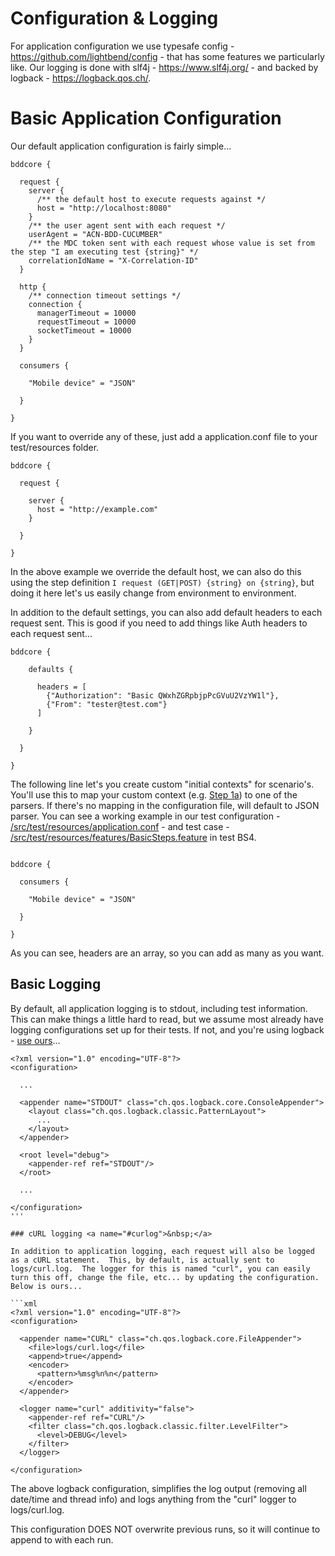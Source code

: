 # Configuration & Logging

For application configuration we use typesafe config - https://github.com/lightbend/config - that has some features we particularly like.  Our logging is done with slf4j - https://www.slf4j.org/ - and backed by logback - https://logback.qos.ch/.

# Basic Application Configuration

Our default application configuration is fairly simple...

```
bddcore {

  request {
    server {
      /** the default host to execute requests against */
      host = "http://localhost:8080"
    }
    /** the user agent sent with each request */
    userAgent = "ACN-BDD-CUCUMBER"
    /** the MDC token sent with each request whose value is set from the step "I am executing test {string}" */
    correlationIdName = "X-Correlation-ID"
  }

  http {
    /** connection timeout settings */
    connection {
      managerTimeout = 10000
      requestTimeout = 10000
      socketTimeout = 10000
    }
  }
  
  consumers {

    "Mobile device" = "JSON"

  }

}
```

If you want to override any of these, just add a application.conf file to your test/resources folder.

```
bddcore {

  request {

    server {
      host = "http://example.com"
    }

  }

}
```

In the above example we override the default host, we can also do this using the step definition `I request (GET|POST) {string} on {string}`, but doing it here let's us easily change from environment to environment.

In addition to the default settings, you can also add default headers to each request sent.  This is good if you need to add things like Auth headers to each request sent...

```
bddcore {

    defaults {

      headers = [
        {"Authorization": "Basic QWxhZGRpbjpPcGVuU2VzYW1l"},
        {"From": "tester@test.com"}
      ]

    }

  }

}
```

The following line let's you create custom "initial contexts" for scenario's.  You'll use this to map your custom context (e.g. [Step 1a](GRAMMAR.md)) to one of the parsers.  If there's no mapping in the configuration file, will default to JSON parser.  You can see a working example in our test configuration - [/src/test/resources/application.conf](/src/test/resources/application.conf) - and test case - [/src/test/resources/features/BasicSteps.feature](/src/test/resources/features/BasicSteps.feature) in test BS4.

```

bddcore {

  consumers {

    "Mobile device" = "JSON"

  }
  
}

```

As you can see, headers are an array, so you can add as many as you want.

## Basic Logging

By default, all application logging is to stdout, including test information.  This can make things a little hard to read, but we assume most already have logging configurations set up for their tests.  If not, and you're using logback - [use ours](../src/test/resources/logback.xml)...

```
<?xml version="1.0" encoding="UTF-8"?>
<configuration>

  ...

  <appender name="STDOUT" class="ch.qos.logback.core.ConsoleAppender">
    <layout class="ch.qos.logback.classic.PatternLayout">
      ...
    </layout>
  </appender>

  <root level="debug">
    <appender-ref ref="STDOUT"/>
  </root>
  
  ...

</configuration>
'''

### cURL logging <a name="#curlog">&nbsp;</a>

In addition to application logging, each request will also be logged as a cURL statement.  This, by default, is actually sent to logs/curl.log.  The logger for this is named "curl", you can easily turn this off, change the file, etc... by updating the configuration.  Below is ours...

```xml
<?xml version="1.0" encoding="UTF-8"?>
<configuration>

  <appender name="CURL" class="ch.qos.logback.core.FileAppender">
    <file>logs/curl.log</file>
    <append>true</append>
    <encoder>
      <pattern>%msg%n%n</pattern>
    </encoder>
  </appender>

  <logger name="curl" additivity="false">
    <appender-ref ref="CURL"/>
    <filter class="ch.qos.logback.classic.filter.LevelFilter">
      <level>DEBUG</level>
    </filter>
  </logger>

</configuration>
```

The above logback configuration, simplifies the log output (removing all date/time and thread info) and logs anything from the "curl" logger to logs/curl.log.

This configuration DOES NOT overwrite previous runs, so it will continue to append to with each run.